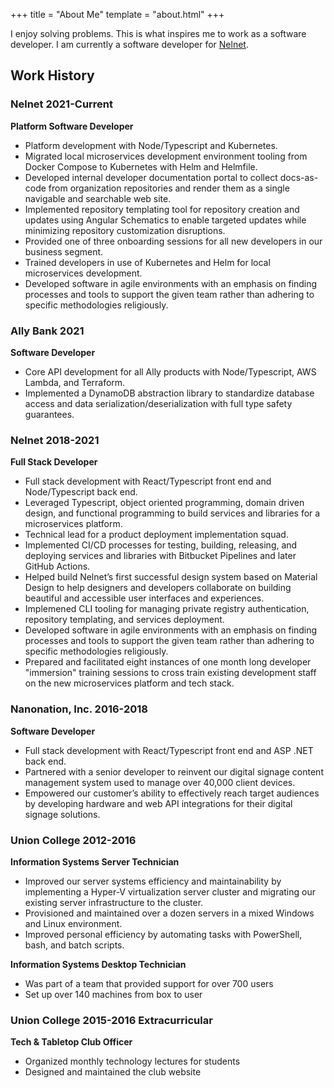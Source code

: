 +++
title = "About Me"
template = "about.html"
+++

I enjoy solving problems. This is what inspires me to work as a software developer. I am currently a software developer for [Nelnet](https://nelnetinc.com/capabilities/consumer-services/nelnet-velocity/).

## Work History

### Nelnet 2021-Current

**Platform Software Developer**

- Platform development with Node/Typescript and Kubernetes.
- Migrated local microservices development environment tooling from Docker Compose to Kubernetes with Helm and Helmfile.
- Developed internal developer documentation portal to collect docs-as-code from organization repositories and render them as a single navigable and searchable web site.
- Implemented repository templating tool for repository creation and updates using Angular Schematics to enable targeted updates while minimizing repository customization disruptions.
- Provided one of three onboarding sessions for all new developers in our business segment.
- Trained developers in use of Kubernetes and Helm for local microservices development.
- Developed software in agile environments with an emphasis on finding processes and tools to support the given team rather than adhering to specific methodologies religiously.

### Ally Bank 2021

**Software Developer**

- Core API development for all Ally products with Node/Typescript, AWS Lambda, and Terraform.
- Implemented a DynamoDB abstraction library to standardize database access and data serialization/deserialization with full type safety guarantees.

### Nelnet 2018-2021

**Full Stack Developer**

- Full stack development with React/Typescript front end and Node/Typescript back end.
- Leveraged Typescript, object oriented programming, domain driven design, and functional programming to build services and libraries for a microservices platform.
- Technical lead for a product deployment implementation squad.
- Implemented CI/CD processes for testing, building, releasing, and deploying services and libraries with Bitbucket Pipelines and later GitHub Actions.
- Helped build Nelnet’s first successful design system based on Material Design to help designers and developers collaborate on building beautiful and accessible user interfaces and experiences.
- Implemened CLI tooling for managing private registry authentication, repository templating, and services deployment.
- Developed software in agile environments with an emphasis on finding processes and tools to support the given team rather than adhering to specific methodologies religiously.
- Prepared and facilitated eight instances of one month long developer "immersion" training sessions to cross train existing development staff on the new microservices platform and tech stack.

### Nanonation, Inc. 2016-2018

**Software Developer**

- Full stack development with React/Typescript front end and ASP .NET back end.
- Partnered with a senior developer to reinvent our digital signage content management system used to manage over 40,000 client devices.
- Empowered our customer’s ability to effectively reach target audiences by developing hardware and web API integrations for their digital signage solutions.

### Union College 2012-2016

**Information Systems Server Technician**

- Improved our server systems efficiency and maintainability by implementing a Hyper-V virtualization server cluster and migrating our existing server infrastructure to the cluster.
- Provisioned and maintained over a dozen servers in a mixed Windows and Linux environment.
- Improved personal efficiency by automating tasks with PowerShell, bash, and batch scripts.

**Information Systems Desktop Technician**

- Was part of a team that provided support for over 700 users
- Set up over 140 machines from box to user

### Union College 2015-2016 Extracurricular

**Tech & Tabletop Club Officer**

- Organized monthly technology lectures for students
- Designed and maintained the club website
